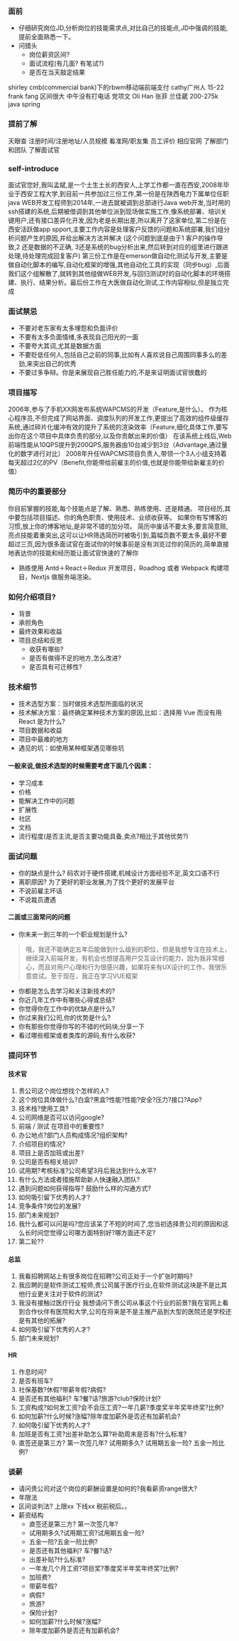 ### 面前
- 仔细研究岗位JD,分析岗位的技能需求点,对比自己的技能点,JD中强调的技能,提前全面熟悉一下。
- 问猎头
  - 岗位薪资区间?
  - 面试流程(有几面? 有笔试?)
  - 是否在当天敲定结果

shirley
    cmb(commercial bank)下的rbwm移动端前端支付  cathy广州人  15-22
frank fang 区间很大  中午没有打电话
党项文
Oli Han
张菲
兰佳葳 200-275k    java spring


### 提前了解
天眼查          注册时间/注册地址/人员规模
看准网/职友集   员工评价
相应官网
了解部门和团队
了解面试官

### self-introduce
面试官您好,我叫孟斌,是一个土生土长的西安人,上学工作都一直在西安,2008年毕业于西安工程大学,到目前一共参加过三份工作,第一份是在陕西电力下属单位任职java WEB开发工程师到2014年,一进去就被调到总部进行Java web开发,当时用的ssh搭建的系统,后期被借调到其他单位派到现场做实施工作,像系统部署、培训关键用户,还有接口差异化开发,因为老是长期出差,所以离开了这家单位,第二份是在西安活跃做app spport,主要工作内容是处理客户反馈的问题和系统部署,我们组分析问题产生的原因,并给出解决方法并解决 (这个问题到底是由于1 客户的操作导致,2 还是数据的不正确, 3还是系统的bug分析出来,然后转到对应的组里进行跟进处理,待处理完成回复客户) 第三份工作是在emerson做自动化测试与开发,主要是做自动化脚本的编写,自动化框架的增强,其他自动化工具的实现（同步bug）,后面我们这个组解散了,就转到其他组做WEB开发,与回归测试时的自动化脚本的环境搭建、执行、结果分析。最后份工作在大医做自动化测试,工作内容相似,但是独立完成

### 面试禁忌
- 不要对老东家有太多埋怨和负面评价
- 不要有太多负面情绪,多表现自己阳光的一面
- 不要夸大其词,尤其是数据方面
- 不要贬低任何人,包括自己之前的同事,比如有人喜欢说自己周围同事多么的差劲,来突出自己的优秀
- 不要过多争辩。你是来展现自己胜任能力的,不是来证明面试官很蠢的

### 项目描写
2006年,参与了手机XX网发布系统WAPCMS的开发（Feature,是什么）。
作为核心程序员,不但完成了网站界面、调度队列的开发工作,更提出了高效的组件级缓存系统,通过碎片化缓冲有效的提升了系统的渲染效率（Feature,细化具体工作,要写出你在这个项目中具体负责的部分,以及你贡献出来的价值）
在该系统上线后,Web前端性能从10QPS提升到200QPS,服务器由10台减少到3台（Advantage,通过量化的数字进行对比）
2008年升任WAPCMS项目负责人,带领一个3人小组支持着每天超过2亿的PV（Benefit,你能带给前雇主的价值,也就是你能带给新雇主的价值）

### 简历中的重要部分
你目前掌握的技能,每个技能点是了解、熟悉、熟练使用、还是精通。
项目经历,其中要包括项目描述、你的角色职责、使用技术、业绩收获等。
如果你有写博客的习惯,放上你的博客地址,是非常不错的加分项。
简历中废话不要太多,要言简意赅,亮点技能着重突出,这可以让HR筛选简历时被吸引到,篇幅页数不要太多,最好不要超过三页,因为很多面试官在面试你的时候事前是没有浏览过你的简历的,简单直接地表达你的技能和经历能让面试官快速的了解你

- 熟练使用 Antd＋React＋Redux 开发项目，Roadhog 或者 Webpack 构建项目，Nextjs 做服务端渲染。

### 如何介绍项目?
- 背景
- 承担角色
- 最终效果和收益
- 项目总结和反思
    - 收获有哪些?
    - 是否有做得不足的地方,怎么改进?
    - 是否具有可迁移性?

### 技术细节
- 技术选型方案：当时做技术选型所面临的状况
- 技术解决方案：最终确定某种技术方案的原因,比如：选择用 Vue 而没有用 React 是为什么?
- 项目数据和收益
- 项目中最难的地方
- 遇见的坑：如使用某种框架遇见哪些坑


#### 一般来说,做技术选型的时候需要考虑下面几个因素：
- 学习成本
- 价格
- 能解决工作中的问题
- 扩展性
- 社区
- 文档
- 流行程度(是否主流,是否主要功能具备,卖点?相比于其他优势?)


### 面试问题
- 你的缺点是什么? 码农对于硬件搭建,机械设计方面经验不足,英文口语不行
- 离职原因?   为了更好的职业发展,为了找个更好的发展平台
- 不说前雇主坏话
- 不说裁员遭遇

#### 二面或三面常问的问题
- 你未来一到三年的一个职业规划是什么?
> 哦，我还不能确定五年后能做到什么级别的职位，但是我想专注在技术上，继续深入前端开发，有机会也想提高用户交互设计的能力，因为我非常细心，而且对用户心理和行为很感兴趣，如果将来有UX设计的工作，我很乐意尝试。至于现在，我正在学习VUE框架
- 你都是怎么去学习和关注新技术的?
- 你近几年工作中有哪些心得或总结?
- 你觉得你在工作中的优缺点是什么?
- 你过来我们公司,你的优势是什么?
- 你有那些你觉得你写的不错的代码块,分享一下
- 看过哪些框架或者类库的源码,有什么收获?


### 提问环节
#### 技术官
1. 贵公司这个岗位想找个怎样的人?
2. 这个岗位具体做什么?白盒?黑盒?性能?性能?安全?压力?接口?App?
3. 技术栈?使用工具?
4. 公司网络是否可以访问google?
5. 前端 / 测试 在项目中的重要性?
6. 办公地点?部门人员构成情况?组织架构?
7. 介绍项目的情况?
8. 项目上是否加班或出差?
9. 公司是否有相关培训?
10. 试用期?考核标准?公司希望3月后我达到什么水平?
11. 有什么方法或者措施帮助新人快速融入团队?
12. 遇到问题如何获得指导? 鼓励什么样的沟通方式?
13. 如何吸引留下优秀的人才?
14. 竞争条件?岗位的发展?
15. 部门未来规划?
16. 我什么都可以问是吗?您应该呆了不短的时间了,您当初选择贵公司的原因和这么长时间您觉得公司哪方面特别好?哪方面还不足?
17. 第二轮??

#### 总监
1. 我看招聘网站上有很多岗位在招聘?公司正处于一个扩张时期吗?
2. 我应聘的是软件测试工程师,贵公司属于医疗行业,在软件测试这块是不是比其他行业更关注对于软件的测试?
3. 我没有接触过医疗行业 我想请问下贵公司从事这个行业的前景?我在官网上看到合作伙伴有医院和大学,公司在将来是不是主推产品到大型的医院还是学校还是有其他的拓展?
4. 如何吸引留下优秀的人才?
5. 部门未来规划?

#### HR
1. 作息时间?
2. 是否有班车?
3. 社保基数?休假?带薪年假?病假?
4. 是否还有其他福利? 车?餐?话?旅游?club?保险计划?
5. 工资构成?如何发工资?会不会压工资?一年几薪?季度奖半年奖年终奖?比例?
6. 如何加薪?什么时候?涨幅?除年度加薪外是否还有加薪机会?
7. 如何吸引留下优秀的人才?
8. 加班是否有工资?出差补助怎么算?补助周末是否有?什么标准?
9. 直签还是第三方? 第一次签几年? 试用期多久? 试用期五金一险? 五金一险比例?


### 谈薪
- 请问贵公司对这个岗位的薪酬设置是如何的?我看薪资range很大?
- 年限法
- 区间谈判法?  上限xx  下线xx  税前税后。。
- 薪资结构
  - 直签还是第三方? 第一次签几年?
  - 试用期多久?试用期工资?试用期五金一险?
  - 五金一险?五金一险比例?
  - 是否还有其他福利? 车?餐?话?
  - 出差补贴?什么标准?
  - 一年发几个月工资?项目奖?季度奖半年奖年终奖?比例?
  - 加班费?
  - 带薪年假?
  - 病假?
  - 旅游?
  - 保险计划?
  - 如何加薪?什么时候?涨幅?
  - 除年度加薪外是否还有加薪机会?

